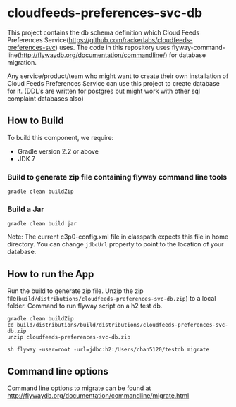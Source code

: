 cloudfeeds-preferences-svc-db
=============================

This project contains the db schema definition which Cloud Feeds Preferences 
Service(https://github.com/rackerlabs/cloudfeeds-preferences-svc) uses. The code in 
this repository uses flyway-command-line(http://flywaydb.org/documentation/commandline/) for database
migration.

Any service/product/team who might want to create their own installation of Cloud Feeds Preferences 
Service can use this project to create database for it. (DDL's are written for postgres but might work
with other sql complaint databases also)

## How to Build
To build this component, we require:
* Gradle version 2.2 or above
* JDK 7


### Build to generate zip file containing flyway command line tools
```
gradle clean buildZip
```

### Build a Jar
```
gradle clean build jar
```


Note: The current c3p0-config.xml file in classpath expects this file in home directory. You can change ```jdbcUrl``` property to point to the location of your database.

## How to run the App
Run the build to generate zip file. 
Unzip the zip file(```build/distributions/cloudfeeds-preferences-svc-db.zip```) to a local folder.
Command to run flyway script on a h2 test db.


```
gradle clean buildZip 
cd build/distributions/build/distributions/cloudfeeds-preferences-svc-db.zip  
unzip cloudfeeds-preferences-svc-db.zip
                                         
sh flyway -user=root -url=jdbc:h2:/Users/chan5120/testdb migrate                                         
```

## Command line options

Command line options to migrate can be found at http://flywaydb.org/documentation/commandline/migrate.html
